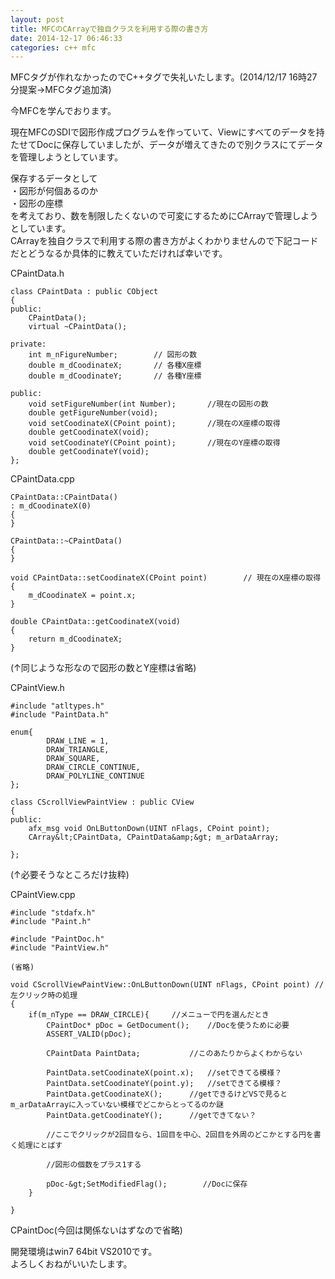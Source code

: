 ```yaml
---
layout: post
title: MFCのCArrayで独自クラスを利用する際の書き方
date: 2014-12-17 06:46:33
categories: c++ mfc
---
```

<p>MFCタグが作れなかったのでC++タグで失礼いたします。(2014/12/17 16時27分提案→MFCタグ追加済)</p>

<p>今MFCを学んでおります。</p>

<p>現在MFCのSDIで図形作成プログラムを作っていて、Viewにすべてのデータを持たせてDocに保存していましたが、データが増えてきたので別クラスにてデータを管理しようとしています。</p>

<p>保存するデータとして<br>
・図形が何個あるのか<br>
・図形の座標<br>
を考えており、数を制限したくないので可変にするためにCArrayで管理しようとしています。<br>
CArrayを独自クラスで利用する際の書き方がよくわかりませんので下記コードだとどうなるか具体的に教えていただければ幸いです。</p>

<p>CPaintData.h</p>

```
class CPaintData : public CObject
{
public:
    CPaintData();
    virtual ~CPaintData();

private:
    int m_nFigureNumber;        // 図形の数
    double m_dCoodinateX;       // 各種X座標
    double m_dCoodinateY;       // 各種Y座標

public:
    void setFigureNumber(int Number);       //現在の図形の数
    double getFigureNumber(void);
    void setCoodinateX(CPoint point);       //現在のX座標の取得
    double getCoodinateX(void);
    void setCoodinateY(CPoint point);       //現在のY座標の取得
    double getCoodinateY(void);
};
```

<p>CPaintData.cpp</p>

```
CPaintData::CPaintData()
: m_dCoodinateX(0)
{
}

CPaintData::~CPaintData()
{
}

void CPaintData::setCoodinateX(CPoint point)        // 現在のX座標の取得
{
    m_dCoodinateX = point.x;
}

double CPaintData::getCoodinateX(void)
{
    return m_dCoodinateX;
}
```

<p>(↑同じような形なので図形の数とY座標は省略)  </p>

<p>CPaintView.h</p>

```
#include "atltypes.h"
#include "PaintData.h"

enum{   
        DRAW_LINE = 1,
        DRAW_TRIANGLE,
        DRAW_SQUARE,
        DRAW_CIRCLE_CONTINUE,
        DRAW_POLYLINE_CONTINUE
};

class CScrollViewPaintView : public CView
{
public:
    afx_msg void OnLButtonDown(UINT nFlags, CPoint point);
    CArray&lt;CPaintData, CPaintData&amp;&gt; m_arDataArray;

};
```

<p>(↑必要そうなところだけ抜粋)  </p>

<p>CPaintView.cpp</p>

```
#include "stdafx.h"
#include "Paint.h"

#include "PaintDoc.h"
#include "PaintView.h"

(省略)

void CScrollViewPaintView::OnLButtonDown(UINT nFlags, CPoint point) //左クリック時の処理
{
    if(m_nType == DRAW_CIRCLE){     //メニューで円を選んだとき
        CPaintDoc* pDoc = GetDocument();    //Docを使うために必要
        ASSERT_VALID(pDoc);

        CPaintData PaintData;           //このあたりからよくわからない

        PaintData.setCoodinateX(point.x);   //setできてる模様？
        PaintData.setCoodinateY(point.y);   //setできてる模様？
        PaintData.getCoodinateX();      //getできるけどVSで見るとm_arDataArrayに入っていない模様でどこからとってるのか謎
        PaintData.getCoodinateY();      //getできてない？

        //ここでクリックが2回目なら、1回目を中心、2回目を外周のどこかとする円を書く処理にとばす

        //図形の個数をプラス1する

        pDoc-&gt;SetModifiedFlag();        //Docに保存
    }

}
```

<p>CPaintDoc(今回は関係ないはずなので省略)  </p>

<p>開発環境はwin7 64bit VS2010です。<br>
よろしくおねがいいたします。</p>
